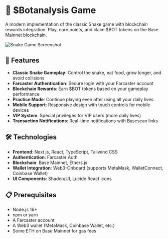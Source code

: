 # 🐍 $Botanalysis Game

A modern implementation of the classic Snake game with blockchain rewards integration. Play, earn points, and claim $BOT tokens on the Base Mainnet blockchain.

![Snake Game Screenshot](public/images/robot-logo.webp)

## 🚀 Features

- **Classic Snake Gameplay**: Control the snake, eat food, grow longer, and avoid collisions
- **Farcaster Authentication**: Secure login with your Farcaster account
- **Blockchain Rewards**: Earn $BOT tokens based on your gameplay performance
- **Practice Mode**: Continue playing even after using all your daily lives
- **Mobile Support**: Responsive design with touch controls for mobile devices
- **VIP System**: Special privileges for VIP users (more daily lives)
- **Transaction Notifications**: Real-time notifications with Basescan links

## 🛠️ Technologies

- **Frontend**: Next.js, React, TypeScript, Tailwind CSS
- **Authentication**: Farcaster Auth
- **Blockchain**: Base Mainnet, Ethers.js
- **Wallet Integration**: Web3-Onboard (supports MetaMask, WalletConnect, Coinbase Wallet)
- **UI Components**: Shadcn/UI, Lucide React icons

## 📋 Prerequisites

- Node.js 16+
- npm or yarn
- A Farcaster account
- A Web3 wallet (MetaMask, Coinbase Wallet, etc.)
- Some ETH on Base Mainnet for gas fees
